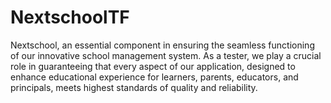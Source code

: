 # NextschoolTF
Nextschool, an essential component in ensuring the seamless functioning of our innovative school management system. As a tester, we play a crucial role in guaranteeing that every aspect of our application, designed to enhance educational experience for learners, parents, educators, and principals, meets highest standards of quality and reliability.
